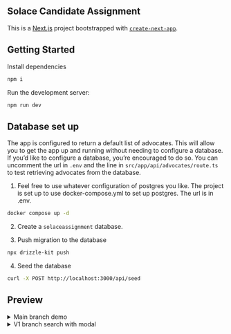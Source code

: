 ## Solace Candidate Assignment

This is a [Next.js](https://nextjs.org/) project bootstrapped with [`create-next-app`](https://github.com/vercel/next.js/tree/canary/packages/create-next-app).

## Getting Started

Install dependencies

```bash
npm i
```

Run the development server:

```bash
npm run dev
```

## Database set up

The app is configured to return a default list of advocates. This will allow you to get the app up and running without needing to configure a database. If you’d like to configure a database, you’re encouraged to do so. You can uncomment the url in `.env` and the line in `src/app/api/advocates/route.ts` to test retrieving advocates from the database.

1. Feel free to use whatever configuration of postgres you like. The project is set up to use docker-compose.yml to set up postgres. The url is in .env.

```bash
docker compose up -d
```

2. Create a `solaceassignment` database.

3. Push migration to the database

```bash
npx drizzle-kit push
```

4. Seed the database

```bash
curl -X POST http://localhost:3000/api/seed
```

## Preview

<details>
  <summary>Main branch demo</summary>
  demo video of main branch

<video width="320" height="240" src='https://github.com/justanotherkevin/Solace-advocate-search/blob/main/main_demo.mov' controls ></video>

</details>
<details>
  <summary>V1 branch search with modal</summary>
  demo video of v1 branch with filter modal

<video width="320" height="240"  src='https://github.com/justanotherkevin/Solace-advocate-search/blob/main/v1_demo.mov' controls ></video>

</details>
